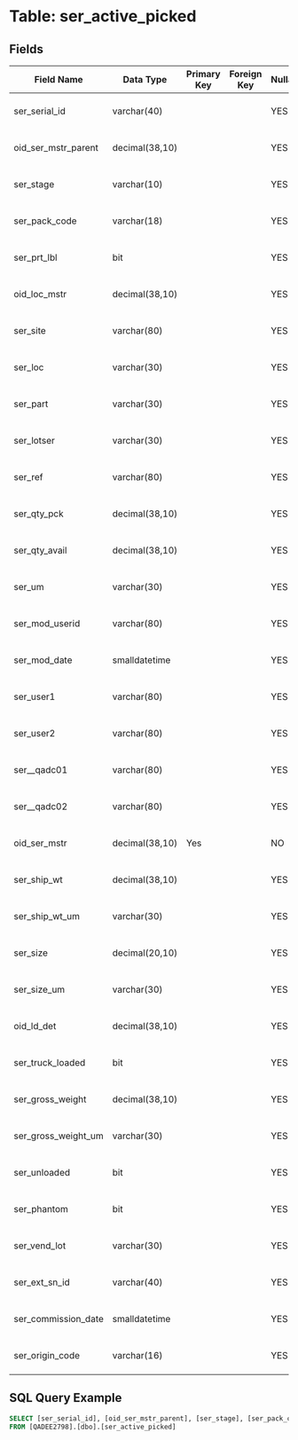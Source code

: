 # Table: ser_active_picked

## Fields

| Field Name | Data Type | Primary Key | Foreign Key | Nullable | Description |
|------------|-----------|-------------|-------------|----------|-------------|
| ser_serial_id | varchar(40) |  |  | YES | No description available |
| oid_ser_mstr_parent | decimal(38,10) |  |  | YES | No description available |
| ser_stage | varchar(10) |  |  | YES | No description available |
| ser_pack_code | varchar(18) |  |  | YES | No description available |
| ser_prt_lbl | bit |  |  | YES | No description available |
| oid_loc_mstr | decimal(38,10) |  |  | YES | No description available |
| ser_site | varchar(80) |  |  | YES | No description available |
| ser_loc | varchar(30) |  |  | YES | No description available |
| ser_part | varchar(30) |  |  | YES | No description available |
| ser_lotser | varchar(30) |  |  | YES | No description available |
| ser_ref | varchar(80) |  |  | YES | No description available |
| ser_qty_pck | decimal(38,10) |  |  | YES | No description available |
| ser_qty_avail | decimal(38,10) |  |  | YES | No description available |
| ser_um | varchar(30) |  |  | YES | No description available |
| ser_mod_userid | varchar(80) |  |  | YES | No description available |
| ser_mod_date | smalldatetime |  |  | YES | No description available |
| ser_user1 | varchar(80) |  |  | YES | No description available |
| ser_user2 | varchar(80) |  |  | YES | No description available |
| ser__qadc01 | varchar(80) |  |  | YES | No description available |
| ser__qadc02 | varchar(80) |  |  | YES | No description available |
| oid_ser_mstr | decimal(38,10) | Yes |  | NO | No description available |
| ser_ship_wt | decimal(38,10) |  |  | YES | No description available |
| ser_ship_wt_um | varchar(30) |  |  | YES | No description available |
| ser_size | decimal(20,10) |  |  | YES | No description available |
| ser_size_um | varchar(30) |  |  | YES | No description available |
| oid_ld_det | decimal(38,10) |  |  | YES | No description available |
| ser_truck_loaded | bit |  |  | YES | No description available |
| ser_gross_weight | decimal(38,10) |  |  | YES | No description available |
| ser_gross_weight_um | varchar(30) |  |  | YES | No description available |
| ser_unloaded | bit |  |  | YES | No description available |
| ser_phantom | bit |  |  | YES | No description available |
| ser_vend_lot | varchar(30) |  |  | YES | No description available |
| ser_ext_sn_id | varchar(40) |  |  | YES | No description available |
| ser_commission_date | smalldatetime |  |  | YES | No description available |
| ser_origin_code | varchar(16) |  |  | YES | No description available |

## SQL Query Example

```sql
SELECT [ser_serial_id], [oid_ser_mstr_parent], [ser_stage], [ser_pack_code], [ser_prt_lbl], [oid_loc_mstr], [ser_site], [ser_loc], [ser_part], [ser_lotser], [ser_ref], [ser_qty_pck], [ser_qty_avail], [ser_um], [ser_mod_userid], [ser_mod_date], [ser_user1], [ser_user2], [ser__qadc01], [ser__qadc02], [oid_ser_mstr], [ser_ship_wt], [ser_ship_wt_um], [ser_size], [ser_size_um], [oid_ld_det], [ser_truck_loaded], [ser_gross_weight], [ser_gross_weight_um], [ser_unloaded], [ser_phantom], [ser_vend_lot], [ser_ext_sn_id], [ser_commission_date], [ser_origin_code]
FROM [QADEE2798].[dbo].[ser_active_picked]
```
